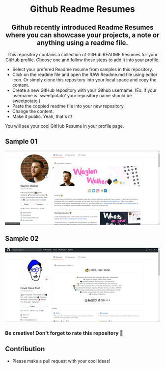 <h1 align="center">
  Github Readme Resumes
</h1>
<h2 align="center">
  Github recently introduced Readme Resumes where you can showcase your projects, a note or anything using a readme file.
</h2>

<div align="center">
This repository contains a collection of GitHub README Resumes for your GitHub profile. 
Choose one and follow these steps to add it into your profile.
</div>

- Select your prefered Readme resume from samples in this repository.
- Click on the readme file and open the RAW Readme.md file using editor icon. Or simply clone this repository into your local space and copy the content.
- Create a new GitHub repository with your Github username. (Ex: if your username is 'sweetpotato' your repository name should be sweetpotato.)
- Paste the coppied readme file into your new repository.
- Change the content.
- Make it public. Yeah, that's it!

You will see your cool GitHub Resume in your profile page.

## Sample 01
![sample01](screenshots/sample1.png)

## Sample 02
![sample02](screenshots/sample2.png)

### Be creative! Don't forget to rate this repository 💙 

## Contribution
- Please make a pull request with your cool ideas!

<p align='center'>
<!-- <img align='center' src="https://visitor-badge.glitch.me/badge?page_id=asirihewage.visitor-badge"> -->
 <p/>
